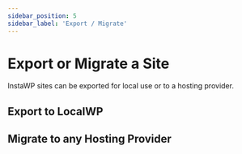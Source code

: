 ```yaml
---
sidebar_position: 5
sidebar_label: 'Export / Migrate'
---
```


# Export or Migrate a Site

InstaWP sites can be exported for local use or to a hosting provider. 

## Export to LocalWP

## Migrate to any Hosting Provider

